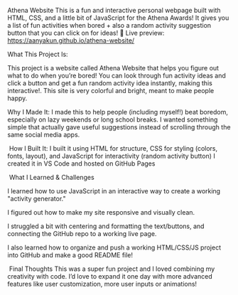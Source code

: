 Athena Website
This is a fun and interactive personal webpage built with HTML, CSS, and a little bit of JavaScript for the Athena Awards!
It gives you a list of fun activities when bored + also a random activity suggestion button that you can click on for ideas!
🔗 Live preview: https://aanyakun.github.io/athena-website/

What This Project Is: 

This project is a website called Athena Website that helps you figure out what to do when you’re bored! You can look through fun activity ideas and click a button and get a fun random activity idea instantly, making this interactive!. This site is very colorful and bright, meant to make people happy.

Why I Made It:
I made this to help people (including myself!) beat boredom, especially on lazy weekends or long school breaks. I wanted something simple that actually gave useful suggestions instead of scrolling through the same social media apps.

 How I Built It: 
I built it using HTML for structure, CSS for styling (colors, fonts, layout), and JavaScript for interactivity (random activity button)
I created it in VS Code and hosted on GitHub Pages

 What I Learned & Challenges

I learned how to use JavaScript in an interactive way to create a working "activity generator."

I figured out how to make my site responsive and visually clean.

I struggled a bit with centering and formatting the text/buttons, and connecting the GitHub repo to a working live page.

I also learned how to organize and push a working HTML/CSS/JS project into GitHub and make a good README file!

 Final Thoughts
This was a super fun project and I loved combining my creativity with code. I’d love to expand it one day with more advanced features like user customization, more user inputs or animations!

